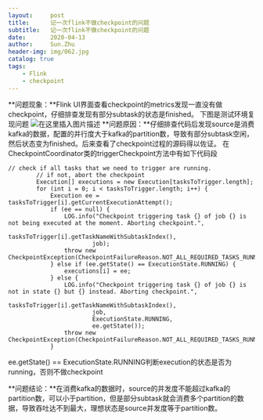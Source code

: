 ```yaml
---
layout:     post
title:      记一次flink不做checkpoint的问题
subtitle:   记一次flink不做checkpoint的问题
date:       2020-04-13
author:     Sun.Zhu
header-img: img/062.jpg
catalog: true
tags:
    - Flink
    - checkpoint
---
```


**问题现象：**Flink UI界面查看checkpoint的metrics发现一直没有做checkpoint，仔细排查发现有部分subtask的状态是finished。
下图是测试环境复现问题
![在这里插入图片描述](https://img-blog.csdnimg.cn/20200413234511312.png?x-oss-process=image/watermark,type_ZmFuZ3poZW5naGVpdGk,shadow_10,text_aHR0cHM6Ly9ibG9nLmNzZG4ubmV0L3dlaXhpbl80MTYwODA2Ng==,size_16,color_FFFFFF,t_70)
**问题原因：**仔细排查代码后发现source是消费kafka的数据，配置的并行度大于kafka的partition数，导致有部分subtask空闲，然后状态变为finished。后来查看了checkpoint过程的源码得以佐证。
在CheckpointCoordinator类的triggerCheckpoint方法中有如下代码段

```
// check if all tasks that we need to trigger are running.
		// if not, abort the checkpoint
		Execution[] executions = new Execution[tasksToTrigger.length];
		for (int i = 0; i < tasksToTrigger.length; i++) {
			Execution ee = tasksToTrigger[i].getCurrentExecutionAttempt();
			if (ee == null) {
				LOG.info("Checkpoint triggering task {} of job {} is not being executed at the moment. Aborting checkpoint.",
						tasksToTrigger[i].getTaskNameWithSubtaskIndex(),
						job);
				throw new CheckpointException(CheckpointFailureReason.NOT_ALL_REQUIRED_TASKS_RUNNING);
			} else if (ee.getState() == ExecutionState.RUNNING) {
				executions[i] = ee;
			} else {
				LOG.info("Checkpoint triggering task {} of job {} is not in state {} but {} instead. Aborting checkpoint.",
						tasksToTrigger[i].getTaskNameWithSubtaskIndex(),
						job,
						ExecutionState.RUNNING,
						ee.getState());
				throw new CheckpointException(CheckpointFailureReason.NOT_ALL_REQUIRED_TASKS_RUNNING);
			}
```
ee.getState() == ExecutionState.RUNNING判断execution的状态是否为running，否则不做checkpoint

**问题结论：**在消费kafka的数据时，source的并发度不能超过kafka的partition数，可以小于partition，但是部分subtask就会消费多个partition的数据，导致吞吐达不到最大，理想状态是source并发度等于partition数。
